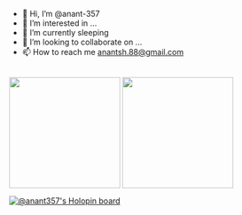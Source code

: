 - 👋 Hi, I’m @anant-357
- 👀 I’m interested in ...
- 🌱 I’m currently sleeping
- 💞️ I’m looking to collaborate on ...
- 📫 How to reach me anantsh.88@gmail.com
</br>
<a href="#"><img height=200 align="center" src="https://github-readme-stats.vercel.app/api?username=anant-357&theme=gruvbox" /></a>
<a href="#"><img height=200 align="center" src="https://github-readme-stats.vercel.app/api/top-langs?username=anant-357&layout=compact&langs_count=8&card_width=300&theme=gruvbox" /></a>
</br>
  
[![@anant357's Holopin board](https://holopin.me/anant357)](https://holopin.io/@anant357)
<!---
anant-357/anant-357 is a ✨ special ✨ repository because its `README.md` (this file) appears on your GitHub profile.
You can click the Preview link to take a look at your changes.
--->
